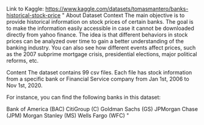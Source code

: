 Link to Kaggle: https://www.kaggle.com/datasets/tomasmantero/banks-historical-stock-price
"
About Dataset
Context
The main objective is to provide historical information on stock prices of certain banks. The goal is to make the information easily accessible in case it cannot be downloaded directly from yahoo finance. The idea is that different behaviors in stock prices can be analyzed over time to gain a better understanding of the banking industry. You can also see how different events affect prices, such as the 2007 subprime mortgage crisis, presidential elections, major political reforms, etc.

Content
The dataset contains 99 csv files. Each file has stock information from a specific bank or Financial Service company from Jan 1st, 2006 to Nov 1st, 2020.

For instance, you can find the following banks in this dataset:

Bank of America (BAC)
CitiGroup (C)
Goldman Sachs (GS)
JPMorgan Chase (JPM)
Morgan Stanley (MS)
Wells Fargo (WFC)
"
